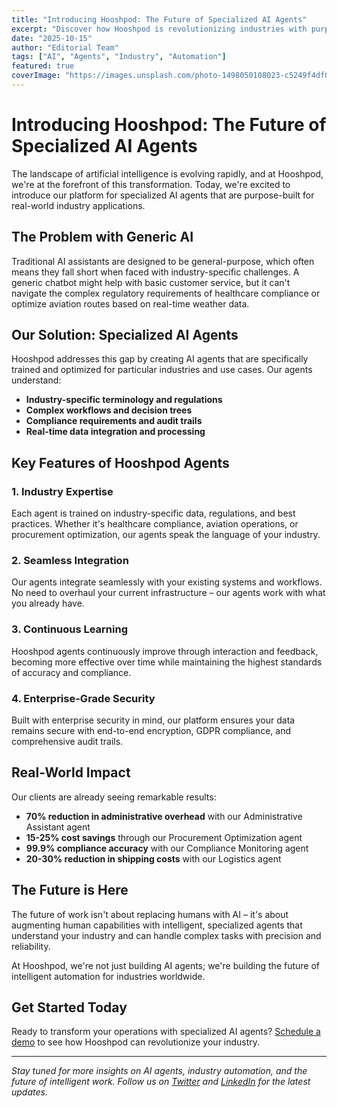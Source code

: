```yaml
---
title: "Introducing Hooshpod: The Future of Specialized AI Agents"
excerpt: "Discover how Hooshpod is revolutionizing industries with purpose-built AI agents designed for real-world impact."
date: "2025-10-15"
author: "Editorial Team"
tags: ["AI", "Agents", "Industry", "Automation"]
featured: true
coverImage: "https://images.unsplash.com/photo-1498050108023-c5249f4df085?q=80&w=1600&auto=format&fit=crop"
---
```


# Introducing Hooshpod: The Future of Specialized AI Agents

The landscape of artificial intelligence is evolving rapidly, and at Hooshpod, we're at the forefront of this transformation. Today, we're excited to introduce our platform for specialized AI agents that are purpose-built for real-world industry applications.

## The Problem with Generic AI

Traditional AI assistants are designed to be general-purpose, which often means they fall short when faced with industry-specific challenges. A generic chatbot might help with basic customer service, but it can't navigate the complex regulatory requirements of healthcare compliance or optimize aviation routes based on real-time weather data.

## Our Solution: Specialized AI Agents

Hooshpod addresses this gap by creating AI agents that are specifically trained and optimized for particular industries and use cases. Our agents understand:

- **Industry-specific terminology and regulations**
- **Complex workflows and decision trees**
- **Compliance requirements and audit trails**
- **Real-time data integration and processing**

## Key Features of Hooshpod Agents

### 1. Industry Expertise

Each agent is trained on industry-specific data, regulations, and best practices. Whether it's healthcare compliance, aviation operations, or procurement optimization, our agents speak the language of your industry.

### 2. Seamless Integration

Our agents integrate seamlessly with your existing systems and workflows. No need to overhaul your current infrastructure – our agents work with what you already have.

### 3. Continuous Learning

Hooshpod agents continuously improve through interaction and feedback, becoming more effective over time while maintaining the highest standards of accuracy and compliance.

### 4. Enterprise-Grade Security

Built with enterprise security in mind, our platform ensures your data remains secure with end-to-end encryption, GDPR compliance, and comprehensive audit trails.

## Real-World Impact

Our clients are already seeing remarkable results:

- **70% reduction in administrative overhead** with our Administrative Assistant agent
- **15-25% cost savings** through our Procurement Optimization agent
- **99.9% compliance accuracy** with our Compliance Monitoring agent
- **20-30% reduction in shipping costs** with our Logistics agent

## The Future is Here

The future of work isn't about replacing humans with AI – it's about augmenting human capabilities with intelligent, specialized agents that understand your industry and can handle complex tasks with precision and reliability.

At Hooshpod, we're not just building AI agents; we're building the future of intelligent automation for industries worldwide.

## Get Started Today

Ready to transform your operations with specialized AI agents? [Schedule a demo](/#contact) to see how Hooshpod can revolutionize your industry.

---

_Stay tuned for more insights on AI agents, industry automation, and the future of intelligent work. Follow us on [Twitter](https://twitter.com/hooshpod) and [LinkedIn](https://linkedin.com/company/hooshpod) for the latest updates._
